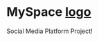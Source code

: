 # MySpace [logo](https://github.com/user-attachments/assets/20f92077-5c0d-4a2b-b376-2d9c6c8ac203)
Social Media Platform Project!

